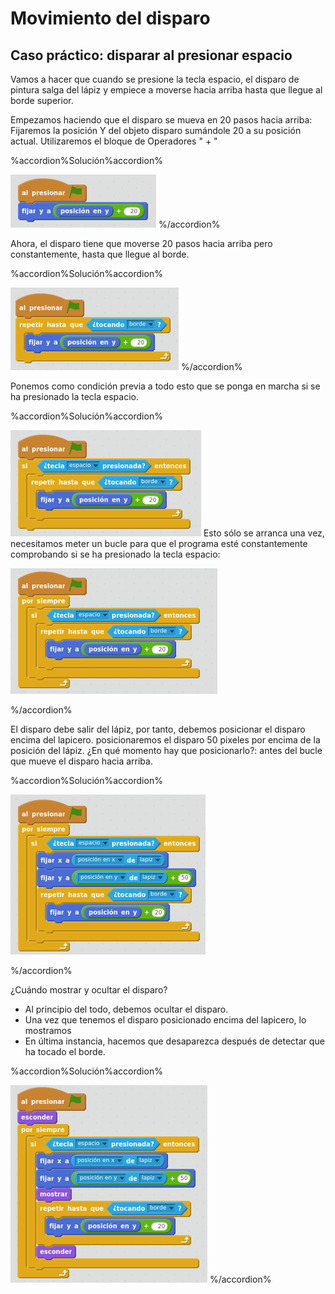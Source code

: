 
# Movimiento del disparo

## Caso práctico: disparar al presionar espacio

Vamos a hacer que cuando se presione la tecla espacio, el disparo de pintura salga del lápiz y empiece a moverse hacia arriba hasta que llegue al borde superior.

Empezamos haciendo que el disparo se mueva en 20 pasos hacia arriba: Fijaremos la posición Y del objeto disparo sumándole 20 a su posición actual. Utilizaremos el bloque de Operadores " + "



%accordion%Solución%accordion%

![](img/Seleccion_018.png)
%/accordion%

Ahora, el disparo tiene que moverse 20 pasos hacia arriba pero constantemente, hasta que llegue al borde.



%accordion%Solución%accordion%

![](img/Seleccion_019.png)
%/accordion%

Ponemos como condición previa a todo esto que se ponga en marcha si se ha presionado la tecla espacio.



%accordion%Solución%accordion%

![](img/Seleccion_020.png)
Esto sólo se arranca una vez, necesitamos meter un bucle para que el programa esté constantemente comprobando si se ha presionado la tecla espacio:

![](img/Seleccion_021.png)

%/accordion%

El disparo debe salir del lápiz, por tanto, debemos posicionar el disparo encima del lapicero. posicionaremos el disparo 50 pixeles por encima de la posición del lápiz. ¿En qué momento hay que posicionarlo?: antes del bucle que mueve el disparo hacia arriba.



%accordion%Solución%accordion%

![](img/Seleccion_023.png)

%/accordion%

¿Cuándo mostrar y ocultar el disparo?

- Al principio del todo, debemos ocultar el disparo.
- Una vez que tenemos el disparo posicionado encima del lapicero, lo mostramos
- En última instancia, hacemos que desaparezca después de detectar que ha tocado el borde.



%accordion%Solución%accordion%

![](img/Seleccion_024.png)
%/accordion%